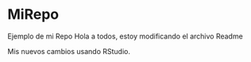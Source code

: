 # MiRepo
Ejemplo de mi Repo
Hola a todos, estoy modificando el archivo Readme

Mis nuevos cambios usando RStudio.

